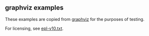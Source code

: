 ## graphviz examples
These examples are copied from [graphviz](https://graphviz.org/) for the purposes of testing.

For licensing, see [epl-v10.txt](epl-v10.txt).
